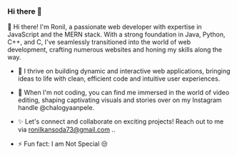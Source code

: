 ### Hi there 👋
👋 Hi there! I'm Ronil, a passionate web developer with expertise in JavaScript and the MERN stack. With a strong foundation in Java, Python, C++, and C, I've seamlessly transitioned into the world of web development, crafting numerous websites and honing my skills along the way.

- 🚀 I thrive on building dynamic and interactive web applications, bringing ideas to life with clean, efficient code and intuitive user experiences.

- 🎥 When I'm not coding, you can find me immersed in the world of video editing, shaping captivating visuals and stories over on my Instagram handle @chalogyaanpele.
  
- ✨ Let's connect and collaborate on exciting projects! Reach out to me via ronilkansoda73@gmail.com ..
  
- ⚡ Fun fact: I am Not Special 😒
<!--
**ronilkansoda/ronilkansoda** is a ✨ _special_ ✨ repository because its `README.md` (this file) appears on your GitHub profile.

Here are some ideas to get you started:

- 🔭 I’m currently working on ...
- 🌱 I’m currently learning ...
- 👯 I’m looking to collaborate on ...
- 🤔 I’m looking for help with ...
- 💬 Ask me about ...
- 📫 How to reach me: ...
- 😄 Pronouns: ...
- ⚡ Fun fact: ...
-->
